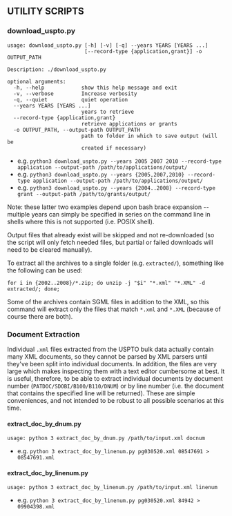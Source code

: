 ## UTILITY SCRIPTS

### download_uspto.py

```
usage: download_uspto.py [-h] [-v] [-q] --years YEARS [YEARS ...]
                         [--record-type {application,grant}] -o OUTPUT_PATH

Description: ./download_uspto.py

optional arguments:
  -h, --help            show this help message and exit
  -v, --verbose         Increase verbosity
  -q, --quiet           quiet operation
  --years YEARS [YEARS ...]
                        years to retrieve
  --record-type {application,grant}
                        retrieve applications or grants
  -o OUTPUT_PATH, --output-path OUTPUT_PATH
                        path to folder in which to save output (will be
                        created if necessary)
```
* e.g. `python3 download_uspto.py --years 2005 2007 2010 --record-type application --output-path /path/to/applications/output/`
* e.g. `python3 download_uspto.py --years {2005,2007,2010} --record-type application --output-path /path/to/applications/output/`
* e.g. `python3 download_uspto.py --years {2004..2008} --record-type grant --output-path /path/to/grants/output/`

Note: these latter two examples depend upon bash brace expansion -- multiple years can simply be specified in series on the command line in shells where this is not supported (i.e. POSIX shell).

Output files that already exist will be skipped and not re-downloaded (so the script will only fetch needed files, but partial or failed downloads will need to be cleared manually).

To extract all the archives to a single folder (e.g. `extracted/`), something like the following can be used:

```
for i in {2002..2008}/*.zip; do unzip -j "$i" "*.xml" "*.XML" -d extracted/; done;
```

Some of the archives contain SGML files in addition to the XML, so this command will extract only the files that match `*.xml` and `*.XML` (because of course there are both).


### Document Extraction
Individual `.xml` files extracted from the USPTO bulk data actually contain many XML documents, so they cannot be parsed by XML parsers until they've been split into individual documents.  In addition, the files are very large which makes inspecting them with a text editor cumbersome at best.  It is useful, therefore, to be able to extract individual documents by document number (`PATDOC/SDOBI/B100/B110/DNUM`) or by line number (i.e. the document that contains the specified line will be returned).  These are simple conveniences, and not intended to be robust to all possible scenarios at this time.


#### extract_doc_by_dnum.py
```
usage: python 3 extract_doc_by_dnum.py /path/to/input.xml docnum
```

* e.g. `python 3 extract_doc_by_linenum.py pg030520.xml 08547691 > 08547691.xml`


#### extract_doc_by_linenum.py
```
usage: python 3 extract_doc_by_linenum.py /path/to/input.xml linenum
```

* e.g. `python 3 extract_doc_by_linenum.py pg030520.xml 84942 > 09904398.xml`



